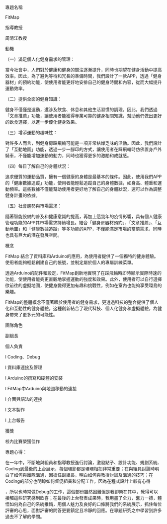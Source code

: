    專題名稱

 FitMap

   指導教授

 周清江教授

   動機

 （一）滿足個人化健身需求的管理：

當今社會中，人們對於健康和健身的關注逐漸提升，同時也期望在健身活動中提高效率。因此，為了避免等待和冗長的準備時間，我們設計了一款APP，透過「健身器材」的預約功能，使使用者能更好地安排自己的健身時間和內容，從而大幅提升運動效率。

 

（二）提供全面的健身知識：

健身不僅僅是運動，還涉及飲食、休息和其他生活習慣的調理。因此，我們透過「文章推薦」功能，讓使用者能獲得專業可靠的健身相關知識，幫助他們做出更好的飲食選擇，以進一步優化健身效果。

 

（三）增添運動的趣味性：

對許多人而言，到健身房踩飛輪可能是一項非常枯燥乏味的活動。因此，我們設計了「互動地圖」功能，透過一步一腳印的方式，讓使用者在踩飛輪時仿佛置身戶外騎車，不僅能增加運動的動力，同時也獲得更多的激勵和成就感。

 

（四）每日了解自己的身體狀況：

追求優質的運動品質，擁有一個健康的身體是最基本的條件。因此，使用我們APP的「健康數據追蹤」功能，使用者能輕鬆追蹤自己的身體數據，如身高、體重和運動頻率。這些數據不僅能幫助使用者更好地了解自己的身體狀況，還可以作為調整健身計畫的依據。

 

（五）社會趨勢與市場需求：

隨著智能設備的普及和健康意識的提高，再加上這幾年的疫情影響，具有個人健康管理功能的APP其市場需求持續增長。結合「健身房器材預約」、「文章推薦」、「互動地圖」和「健康數據追蹤」等多功能的APP，不僅能滿足市場的當前需求，同時也具有巨大的潛在發展空間。

   概念

 FitMap 結合了資料庫和Arduino的應用，為使用者提供了一個獨特的健身體驗。使用者能夠輕鬆創建自己的帳號，並制定屬於個人的專屬訓練菜單。

 

透過Arduino的配件和設定，FitMap創新地實現了在踩飛輪時即時顯示實際時速的功能，使使用者能夠更直觀地掌握運動的強度和效果。此外，使用者可以自行選擇欲前往的虛擬地圖，使健身變得更加有趣和挑戰性，例如在室內也能夠享受環島的樂趣。

 

FitMap的整體概念不僅著眼於使用者的健身需求，更透過科技的整合提供了個人化和互動性的健身體驗。这種創新結合了現代科技、個人化健身和虛擬體驗，為健身帶來了更多元的可能性。

   團隊角色

 副組長

   個人負責

 l  Coding、Debug

l  資料庫連接及管理

l  Arduino的撰寫和硬體的安裝

l  FitMap中Arduino與地圖移動的連接

l  介面與語法的連接

l  文本製作

l  上台報告

   獲獎

 校內比賽榮獲佳作

    

專題心得：

在一年中，不斷地與組員和指導教授進行討論，激發點子、設計功能、規劃系統、Coding到最後的上台展示，每個環節都是環環相扣非常重要；在與組員討論時明白了如何與團隊溝通，因擔任副組長，明白如何與教授討論及溝通的技巧；在Coding的部分也明瞭如何督促組員和分配工作，因為在程式設計上較有心得

，所以也時常做Debug的工作，這個部份雖然困難但是我卻樂在其中，覺得可以接觸這些研究感到欣喜；在最後的上台發表成果時，我用盡了全力，奮力一搏，體悟如何為自己的系統推銷，用個人魅力及良好的口條將我們的系統展示，抓住每位評審的心思，面對評審的問答更要鎮定且冷靜的回應。在專題研究之中學習到許多過去不了解的學問。

   
